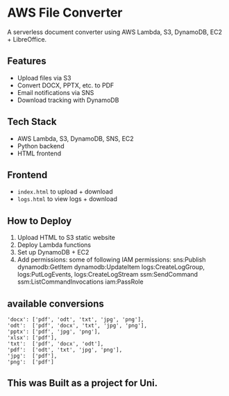 # AWS File Converter

A serverless document converter using AWS Lambda, S3, DynamoDB, EC2 + LibreOffice.

## Features
- Upload files via S3
- Convert DOCX, PPTX, etc. to PDF
- Email notifications via SNS
- Download tracking with DynamoDB

## Tech Stack
- AWS Lambda, S3, DynamoDB, SNS, EC2
- Python backend
- HTML frontend

## Frontend
- `index.html` to upload + download
- `logs.html` to view logs + download

## How to Deploy
1. Upload HTML to S3 static website
2. Deploy Lambda functions
3. Set up DynamoDB + EC2
4. Add permissions: some of following IAM permissions:
        sns:Publish
        dynamodb:GetItem
        dynamodb:UpdateItem
        logs:CreateLogGroup, logs:PutLogEvents, logs:CreateLogStream
        ssm:SendCommand
        ssm:ListCommandInvocations
        iam:PassRole

## available conversions
    'docx': ['pdf', 'odt', 'txt', 'jpg', 'png'],
    'odt':  ['pdf', 'docx', 'txt', 'jpg', 'png'],
    'pptx': ['pdf', 'jpg', 'png'],
    'xlsx': ['pdf'],
    'txt':  ['pdf', 'docx', 'odt'],
    'pdf':  ['odt', 'txt', 'jpg', 'png'],
    'jpg':  ['pdf'],
    'png':  ['pdf'] 

## This was Built as a project for Uni.
